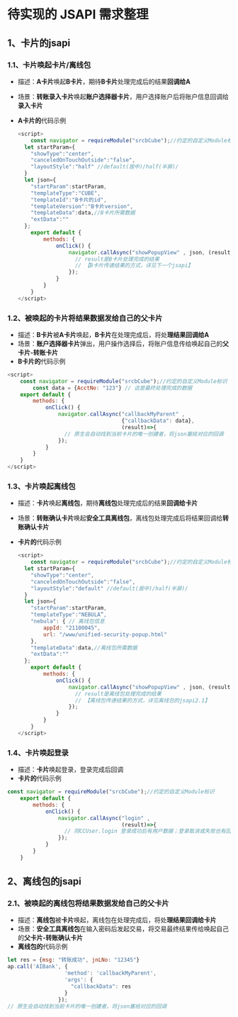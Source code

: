 # 待实现的 JSAPI 需求整理

## 1、卡片的jsapi

### 1.1、卡片唤起卡片/离线包

- 描述：**A卡片**唤起**B卡片**，期待**B卡片**处理完成后的结果**回调给A**

- 场景：**转账录入卡片**唤起**账户选择器卡片**，用户选择账户后将账户信息回调给**录入卡片**

- **A卡片的**代码示例

    ```javascript
    <script>
        const navigator = requireModule("srcbCube");//约定的自定义Module标识
      let startParam={
        "showType":"center",
        "canceledOnTouchOutside":"false",
        "layoutStyle":"half" //default(居中)/half(半屏)/
      }
      let json={
        "startParam":startParam,
        "templateType":"CUBE",
        "templateId":"B卡⽚的id",
        "templateVersion":"B卡⽚version",
        "templateData":data,//B卡⽚所需数据
        "extData":""
      }; 
        export default {
            methods: {
                onClick() {
                    navigator.callAsync("showPopupView" , json, (result)=>{
                      // result是B卡片处理完成的结果
                      // 【B卡片传递结果的方式，详见下一个jsapi】
                    });
                }
            }
        }
    </script>
    ```

### 1.2、被唤起的卡片将结果数据发给自己的父卡片

- 描述：**B卡片**被**A卡片**唤起，**B卡片**在处理完成后，将处**理结果回调给A**
- 场景：**账户选择器卡片**弹出，用户操作选择后，将账户信息传给唤起自己的**父卡片-转账卡片**
- **B卡片的**代码示例

```javascript
<script>
    const navigator = requireModule("srcbCube");//约定的自定义Module标识
		const data = {AcctNo: "123"} // 这是最终处理完成的数据
    export default {
        methods: {
            onClick() {
                navigator.callAsync("callbackMyParent" ,
                                    {"callbackData": data}, 
                                    (result)=>{
                  // 原生会自动找到当前卡片的唯一创建者，将json塞给对应的回调
                });
            }
        }
    }
</script>
```

### 1.3、卡片唤起离线包

- 描述：**卡片**唤起**离线包**，期待**离线包**处理完成后的结果**回调给卡片**

- 场景：**转账确认卡片**唤起**安全工具离线包**，离线包处理完成后将结果回调给**转账确认卡片**

- **卡片的**代码示例

    ```javascript
    <script>
        const navigator = requireModule("srcbCube");//约定的自定义Module标识
      let startParam={
        "showType":"center",
        "canceledOnTouchOutside":"false",
        "layoutStyle":"default" //default(居中)/half(半屏)/
      }
      let json={
        "startParam":startParam,
        "templateType":"NEBULA”,
        "nebula": { // 离线包信息
        	appId: "21100045",
        	url: "/www/unified-security-popup.html" 
      	},
        "templateData":data,//离线包所需数据
        "extData":""
      }; 
        export default {
            methods: {
                onClick() {
                    navigator.callAsync("showPopupView" , json, (result)=>{
                      // result是离线包处理完成的结果
                      // 【离线包传递结果的方式，详见离线包的jsapi2.1】
                    });
                }
            }
        }
    </script>
    ```

### 1.4、卡片唤起登录

- 描述：**卡片**唤起登录，登录完成后回调
- **卡片的**代码示例

```javascript
const navigator = requireModule("srcbCube");//约定的自定义Module标识
    export default {
        methods: {
            onClick() {
                navigator.callAsync("login" ,
                                    (result)=>{
                  // 同CCUser.login 登录成功后有用户数据；登录取消或失败也有回调
                });
            }
        }
    }
```



## 2、离线包的jsapi

### 2.1、被唤起的离线包将结果数据发给自己的父卡片

- 描述：**离线包**被**卡片**唤起，离线包在处理完成后，将处**理结果回调给卡片**
- 场景：**安全工具离线包**在输入密码后发起交易，将交易最终结果传给唤起自己的**父卡片-转账确认卡片**
- **离线包的**代码示例

```javascript
let res = {msg: "转账成功", jnLNo: "12345"}
ap.call('AIBank', {
                  'method': 'callbackMyParent',
                  'args': {
                    "callbackData": res
                  }
                });
// 原生会自动找到当前卡片的唯一创建者，将json塞给对应的回调
```

